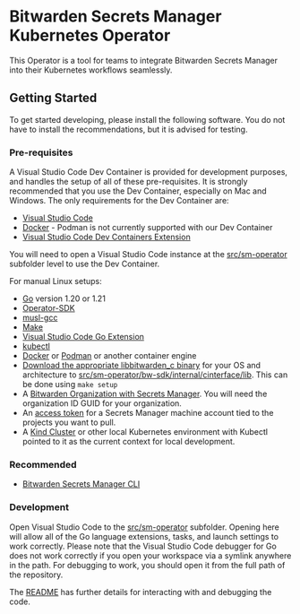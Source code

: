 # Bitwarden Secrets Manager Kubernetes Operator

This Operator is a tool for teams to integrate Bitwarden Secrets Manager into their Kubernetes workflows seamlessly.

## Getting Started

To get started developing, please install the following software.  You do not have to install the recommendations, but it is advised for testing.

### Pre-requisites

A Visual Studio Code Dev Container is provided for development purposes, and handles the setup of all of these pre-requisites.  It is strongly recommended that you use the Dev Container, especially on Mac and Windows.  The only requirements for the Dev Container are:

* [Visual Studio Code](https://code.visualstudio.com/)
* [Docker](https://www.docker.com/) - Podman is not currently supported with our Dev Container
* [Visual Studio Code Dev Containers Extension](https://marketplace.visualstudio.com/items?itemName=ms-vscode-remote.remote-containers)

You will need to open a Visual Studio Code instance at the [src/sm-operator](src/sm-operator) subfolder level to use the Dev Container.

For manual Linux setups:

* [Go](https://go.dev/dl/) version 1.20 or 1.21
* [Operator-SDK](https://sdk.operatorframework.io/docs/installation/#install-from-github-release)
* [musl-gcc](https://wiki.musl-libc.org/getting-started.html)
* [Make](https://www.gnu.org/software/make/)
* [Visual Studio Code Go Extension](https://marketplace.visualstudio.com/items?itemName=golang.go)
* [kubectl](https://kubernetes.io/docs/tasks/tools/)
* [Docker](https://www.docker.com/) or [Podman](https://podman.io/) or another container engine
* [Download the appropriate libbitwarden_c binary](https://github.com/bitwarden/sdk) for your OS and architecture to [src/sm-operator/bw-sdk/internal/cinterface/lib](src/sm-operator/bw-sdk/internal/cinterface/lib).  This can be done using `make setup`
* A [Bitwarden Organization with Secrets Manager](https://bitwarden.com/help/sign-up-for-secrets-manager/).  You will need the organization ID GUID for your organization.
* An [access token](https://bitwarden.com/help/access-tokens/) for a Secrets Manager machine account tied to the projects you want to pull.
* A [Kind Cluster](https://kind.sigs.k8s.io/docs/user/quick-start/) or other local Kubernetes environment with Kubectl pointed to it as the current context for local development.

### Recommended

* [Bitwarden Secrets Manager CLI](https://github.com/bitwarden/sdk/releases)

### Development

Open Visual Studio Code to the [src/sm-operator](src/sm-operator) subfolder.  Opening here will allow all of the Go language extensions, tasks, and launch settings to work correctly. Please note that the Visual Studio Code debugger for Go does not work correctly if you open your workspace via a symlink anywhere in the path.  For debugging to work, you should open it from the full path of the repository.

The [README](src/sm-operator/README.md) has further details for interacting with and debugging the code.
